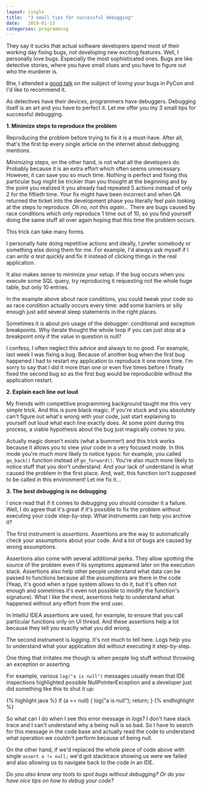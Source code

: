 ```yaml
---
layout: single
title:  "3 small tips for successful debugging"
date:   2019-01-13
categories: programming
---
```

They say it sucks that actual software developers spend most of their working day
fixing bugs, not developing new exciting features.
Well, I personally love bugs. Especially the most sophisticated ones. Bugs are like
detective stories, where you have small clues and you have to figure out who the murderer is.

Btw, I attended a [good talk](https://youtu.be/HuuYwUxM-ZY) on the subject of loving your bugs in PyCon 
and I'd like to recommend it.

As detectives have their devices, programmers have debuggers. Debugging itself is an art
and you have to perfect it.
Let me offer you my 3 small tips for successful debugging.

**1. Minimize steps to reproduce the problem**

Reproducing the problem before trying to fix it is a must-have. After all, that's the
first tip every single article on the internet about debugging mentions. 

*Minimizing* steps, on the other hand, is not what all the developers do.
Probably because it is an extra effort which often seems unnecessary. However, it can save
you so much time. Nothing is perfect and fixing this particular bug might be trickier than
you thought at the beginning and by the point you realized it you already had repeated 5 actions
instead of only 2 for the fiftieth time. Your fix might have been incorrect and when QA returned the ticket 
into the development phase you literally feel pain looking at the steps to reproduce. *Oh no, not this again...*
There are bugs caused by race conditions which only reproduce 1 time out of 10, so you find yourself
doing the same stuff all over again hoping that this time the problem occurs.

This trick can take many forms.

I personally hate doing repetitive actions and ideally, I prefer somebody or something else doing them for me. For example, I'd always ask myself if I can *write a test* quickly and fix it
instead of clicking things in the real application.

It also makes sense to minimize your setup. If the bug occurs when you execute some SQL query, try
reproducing it requesting not the whole huge table, but only 10 entries.

In the example above about race conditions, you could tweak your code so as race condition actually
occurs every time: add some barriers or silly enough just add several sleep statements in the right places.

Sometimes it is about pro usage of the debugger: conditional and exception breakpoints. Why iterate
thought the whole loop if you can just stop at a breakpoint only if the value in question is null?

I confess, I often neglect this advice and always to no good. For example, last week I was fixing a bug.
Because of another bug when the first bug happened I had to restart my application to reproduce it one
more time. I'm sorry to say that I did it more than one or even five times before I finally fixed the
second bug so as the first bug would be reproducible without the application restart.

**2. Explain each line out loud**

My friends with competitive programming background taught me this very simple trick. And this is pure
black magic.
If you're stuck and you absolutely can't figure out what's wrong with your code,
just start explaining to yourself out loud what each line exactly does. 
At some point during this process, a viable hypothesis about the bug just magically comes to you.

Actually magic doesn't exists (what a bummer!) and this trick works because it allows you to view your code
in a very focused mode. In this mode you're much more likely to notice typos: for example, you called <code>go_back()</code>
function instead of <code>go_forward()</code>. You're also much more likely to notice stuff that you don't
understand. And your lack of understand is what caused the problem in the first place. And, wait, this function
isn't supposed to be called in this environment! Let me fix it...

**3. The best debugging is no debugging**

I once read that if it comes to debugging you should consider it a failure.
Well, I do agree that it's great if it's possible to fix the problem without
executing your code step-by-step. 
What instruments can help you archive it? 

The first instrument is *assertions*. Assertions are the way to automatically check your assumptions
about your code. And a lot of bugs are caused by wrong assumptions.

Assertions also come with several additional perks. They allow spotting the source of the problem
even if its symptoms appeared later on the execution stack. Assertions also help other 
people understand what data can be passed to functions because all the assumptions are there in the code 
(Yeap, it's good when a type system allows to do it, but it's often not enough and sometimes it's even 
not possible to modify the function's signature).
What I like the most, assertions help to understand what happened without any effort from
the end user.

In IntelliJ IDEA assertions are used, for example, to ensure that you call particular
functions only on UI thread. And these assertions help a lot because they tell you
exactly what you did wrong.
 
The second instrument is *logging*. It's not much to tell here. Logs help you to understand
what your application did without executing it step-by-step.

One thing that irritates me though is when people log stuff without throwing an exception
or asserting.

For example, various <code>log("a is null")</code> messages usually mean that IDE inspections
highlighted possible NullPointerException and a developer just did something like this to shut it up:

{% highlight java %}
if (a == null) {
  log("a is null");
  return;
}
{% endhighlight %}

So what can I do when I see this error message in logs? I don't have stack trace and I can't understand why a being null is so bad.
So I have to search for this message in the code base and actually read the code to understand what operation we couldn't perform because 
of being null.

On the other hand, if we'd replaced the whole piece of code above with single <code>assert a != null;</code>
we'd got stacktrace showing us were we failed and also allowing us to navigate back to the code in an IDE.

*Do you also know any tools to spot bugs without debugging? 
Or do you have nice tips on how to debug your code?*







